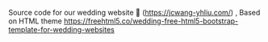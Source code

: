 Source code for our wedding website 👫 (https://jcwang-yhliu.com/) , Based on HTML theme https://freehtml5.co/wedding-free-html5-bootstrap-template-for-wedding-websites
